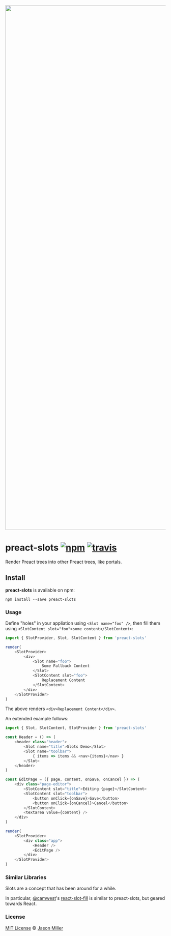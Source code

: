 <div align="center">
    <img align="center" src="https://i.imgur.com/8b1gCrF.jpg" width="1650">
</div>

# preact-slots [![npm](https://img.shields.io/npm/v/preact-slots.svg?style=flat)](https://www.npmjs.org/package/preact-slots) [![travis](https://travis-ci.org/developit/preact-slots.svg?branch=master)](https://travis-ci.org/developit/preact-slots)

Render Preact trees into other Preact trees, like portals.


## Install

**preact-slots** is available on npm:

`npm install --save preact-slots`


### Usage

Define "holes" in your appliation using `<Slot name="foo" />`,
then fill them using `<SlotContent slot="foo">some content</SlotContent>`:

```js
import { SlotProvider, Slot, SlotContent } from 'preact-slots'

render(
    <SlotProvider>
        <div>
            <Slot name="foo">
                Some Fallback Content
            </Slot>
            <SlotContent slot="foo">
                Replacement Content
            </SlotContent>
        </div>
    </SlotProvider>
)
```

The above renders `<div>Replacement Content</div>`.

An extended example follows:

```js
import { Slot, SlotContent, SlotProvider } from 'preact-slots'

const Header = () => (
    <header class="header">
        <Slot name="title">Slots Demo</Slot>
        <Slot name="toolbar">
            { items => items && <nav>{items}</nav> }
        </Slot>
    </header>
)

const EditPage = ({ page, content, onSave, onCancel }) => (
    <div class="page-editor">
        <SlotContent slot="title">Editing {page}</SlotContent>
        <SlotContent slot="toolbar">
            <button onClick={onSave}>Save</button>
            <button onClick={onCancel}>Cancel</button>
        </SlotContent>
        <textarea value={content} />
    </div>
)

render(
    <SlotProvider>
        <div class="app">
            <Header />
            <EditPage />
        </div>
    </SlotProvider>
)
```


### Similar Libraries

Slots are a concept that has been around for a while.

In particular, [@camwest](https://github.com/camwest)'s [react-slot-fill](https://github.com/camwest/react-slot-fill) is similar to preact-slots, but geared towards React.


### License

[MIT License](https://oss.ninja/mit/developit) © [Jason Miller](https://jasonformat.com)
